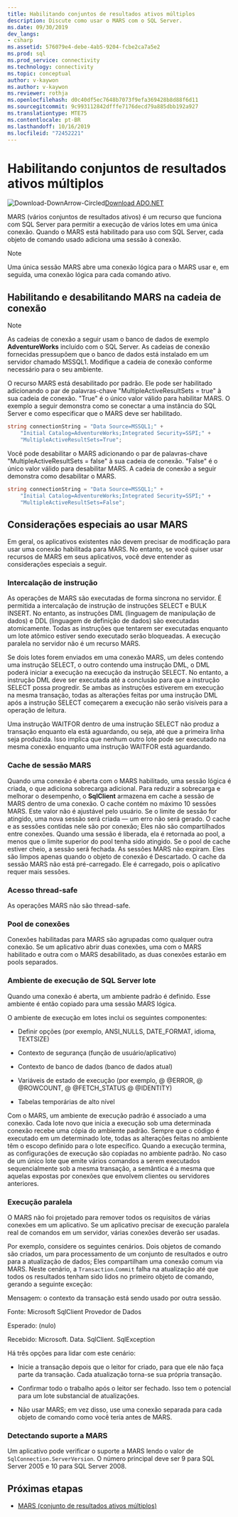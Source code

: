 ```yaml
---
title: Habilitando conjuntos de resultados ativos múltiplos
description: Discute como usar o MARS com o SQL Server.
ms.date: 09/30/2019
dev_langs:
- csharp
ms.assetid: 576079e4-debe-4ab5-9204-fcbe2ca7a5e2
ms.prod: sql
ms.prod_service: connectivity
ms.technology: connectivity
ms.topic: conceptual
author: v-kaywon
ms.author: v-kaywon
ms.reviewer: rothja
ms.openlocfilehash: d0c40df5ec7648b7073f9efa369428b8d88f6d11
ms.sourcegitcommit: 9c993112842dfffe7176decd79a885dbb192a927
ms.translationtype: MTE75
ms.contentlocale: pt-BR
ms.lasthandoff: 10/16/2019
ms.locfileid: "72452221"
---
```

# <a name="enabling-multiple-active-result-sets"></a>Habilitando conjuntos de resultados ativos múltiplos

![Download-DownArrow-Circled](../../../ssdt/media/download.png)[Download ADO.NET](../../sql-connection-libraries.md#anchor-20-drivers-relational-access)

MARS (vários conjuntos de resultados ativos) é um recurso que funciona com SQL Server para permitir a execução de vários lotes em uma única conexão. Quando o MARS está habilitado para uso com SQL Server, cada objeto de comando usado adiciona uma sessão à conexão.  
  
> [!NOTE]
>  Uma única sessão MARS abre uma conexão lógica para o MARS usar e, em seguida, uma conexão lógica para cada comando ativo.  
  
## <a name="enabling-and-disabling-mars-in-the-connection-string"></a>Habilitando e desabilitando MARS na cadeia de conexão  
  
> [!NOTE]
>  As cadeias de conexão a seguir usam o banco de dados de exemplo **AdventureWorks** incluído com o SQL Server. As cadeias de conexão fornecidas pressupõem que o banco de dados está instalado em um servidor chamado MSSQL1. Modifique a cadeia de conexão conforme necessário para o seu ambiente.  
  
O recurso MARS está desabilitado por padrão. Ele pode ser habilitado adicionando o par de palavras-chave "MultipleActiveResultSets = true" à sua cadeia de conexão. "True" é o único valor válido para habilitar MARS. O exemplo a seguir demonstra como se conectar a uma instância do SQL Server e como especificar que o MARS deve ser habilitado. 
  
```csharp  
string connectionString = "Data Source=MSSQL1;" +   
    "Initial Catalog=AdventureWorks;Integrated Security=SSPI;" +  
    "MultipleActiveResultSets=True";  
```  
  
Você pode desabilitar o MARS adicionando o par de palavras-chave "MultipleActiveResultSets = false" à sua cadeia de conexão. "False" é o único valor válido para desabilitar MARS. A cadeia de conexão a seguir demonstra como desabilitar o MARS.  
  
```csharp  
string connectionString = "Data Source=MSSQL1;" +   
    "Initial Catalog=AdventureWorks;Integrated Security=SSPI;" +  
    "MultipleActiveResultSets=False";  
```  
  
## <a name="special-considerations-when-using-mars"></a>Considerações especiais ao usar MARS  
Em geral, os aplicativos existentes não devem precisar de modificação para usar uma conexão habilitada para MARS. No entanto, se você quiser usar recursos de MARS em seus aplicativos, você deve entender as considerações especiais a seguir.  
  
### <a name="statement-interleaving"></a>Intercalação de instrução  
As operações de MARS são executadas de forma síncrona no servidor. É permitida a intercalação de instrução de instruções SELECT e BULK INSERT. No entanto, as instruções DML (linguagem de manipulação de dados) e DDL (linguagem de definição de dados) são executadas atomicamente. Todas as instruções que tentarem ser executadas enquanto um lote atômico estiver sendo executado serão bloqueadas. A execução paralela no servidor não é um recurso MARS.  
  
Se dois lotes forem enviados em uma conexão MARS, um deles contendo uma instrução SELECT, o outro contendo uma instrução DML, o DML poderá iniciar a execução na execução da instrução SELECT. No entanto, a instrução DML deve ser executada até a conclusão para que a instrução SELECT possa progredir. Se ambas as instruções estiverem em execução na mesma transação, todas as alterações feitas por uma instrução DML após a instrução SELECT começarem a execução não serão visíveis para a operação de leitura.  
  
Uma instrução WAITFOR dentro de uma instrução SELECT não produz a transação enquanto ela está aguardando, ou seja, até que a primeira linha seja produzida. Isso implica que nenhum outro lote pode ser executado na mesma conexão enquanto uma instrução WAITFOR está aguardando.  
  
### <a name="mars-session-cache"></a>Cache de sessão MARS  
Quando uma conexão é aberta com o MARS habilitado, uma sessão lógica é criada, o que adiciona sobrecarga adicional. Para reduzir a sobrecarga e melhorar o desempenho, o **SqlClient** armazena em cache a sessão de MARS dentro de uma conexão. O cache contém no máximo 10 sessões MARS. Este valor não é ajustável pelo usuário. Se o limite de sessão for atingido, uma nova sessão será criada — um erro não será gerado. O cache e as sessões contidas nele são por conexão; Eles não são compartilhados entre conexões. Quando uma sessão é liberada, ela é retornada ao pool, a menos que o limite superior do pool tenha sido atingido. Se o pool de cache estiver cheio, a sessão será fechada. As sessões MARS não expiram. Eles são limpos apenas quando o objeto de conexão é Descartado. O cache da sessão MARS não está pré-carregado. Ele é carregado, pois o aplicativo requer mais sessões.  
  
### <a name="thread-safety"></a>Acesso thread-safe  
As operações MARS não são thread-safe.  
  
### <a name="connection-pooling"></a>Pool de conexões  
Conexões habilitadas para MARS são agrupadas como qualquer outra conexão. Se um aplicativo abrir duas conexões, uma com o MARS habilitado e outra com o MARS desabilitado, as duas conexões estarão em pools separados.
  
### <a name="sql-server-batch-execution-environment"></a>Ambiente de execução de SQL Server lote  
Quando uma conexão é aberta, um ambiente padrão é definido. Esse ambiente é então copiado para uma sessão MARS lógica.  
  
O ambiente de execução em lotes inclui os seguintes componentes:  
  
- Definir opções (por exemplo, ANSI_NULLS, DATE_FORMAT, idioma, TEXTSIZE)  
  
- Contexto de segurança (função de usuário/aplicativo)  
  
- Contexto de banco de dados (banco de dados atual)  
  
- Variáveis de estado de execução (por exemplo, @ @ERROR, @ @ROWCOUNT, @ @FETCH_STATUS @ @IDENTITY)  
  
- Tabelas temporárias de alto nível  
  
Com o MARS, um ambiente de execução padrão é associado a uma conexão. Cada lote novo que inicia a execução sob uma determinada conexão recebe uma cópia do ambiente padrão. Sempre que o código é executado em um determinado lote, todas as alterações feitas no ambiente têm o escopo definido para o lote específico. Quando a execução termina, as configurações de execução são copiadas no ambiente padrão. No caso de um único lote que emite vários comandos a serem executados sequencialmente sob a mesma transação, a semântica é a mesma que aquelas expostas por conexões que envolvem clientes ou servidores anteriores.  
  
### <a name="parallel-execution"></a>Execução paralela  
O MARS não foi projetado para remover todos os requisitos de várias conexões em um aplicativo. Se um aplicativo precisar de execução paralela real de comandos em um servidor, várias conexões deverão ser usadas.  
  
Por exemplo, considere os seguintes cenários. Dois objetos de comando são criados, um para processamento de um conjunto de resultados e outro para a atualização de dados; Eles compartilham uma conexão comum via MARS. Neste cenário, a `Transaction`.`Commit` falha na atualização até que todos os resultados tenham sido lidos no primeiro objeto de comando, gerando a seguinte exceção:  
  
Mensagem: o contexto da transação está sendo usado por outra sessão.  
  
Fonte: Microsoft SqlClient Provedor de Dados  
  
Esperado: (nulo)  
  
Recebido: Microsoft. Data. SqlClient. SqlException  
  
Há três opções para lidar com este cenário:  
  
- Inicie a transação depois que o leitor for criado, para que ele não faça parte da transação. Cada atualização torna-se sua própria transação.  
  
- Confirmar todo o trabalho após o leitor ser fechado. Isso tem o potencial para um lote substancial de atualizações.  
  
- Não usar MARS; em vez disso, use uma conexão separada para cada objeto de comando como você teria antes de MARS.  
  
### <a name="detecting-mars-support"></a>Detectando suporte a MARS  
Um aplicativo pode verificar o suporte a MARS lendo o valor de `SqlConnection.ServerVersion`. O número principal deve ser 9 para SQL Server 2005 e 10 para SQL Server 2008.  
  
## <a name="next-steps"></a>Próximas etapas
- [MARS (conjunto de resultados ativos múltiplos)](multiple-active-result-sets-mars.md)
